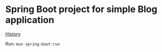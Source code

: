 Spring Boot project for simple Blog application
===============================================

[History](History.md)

Run: `mvn spring-boot:run`

